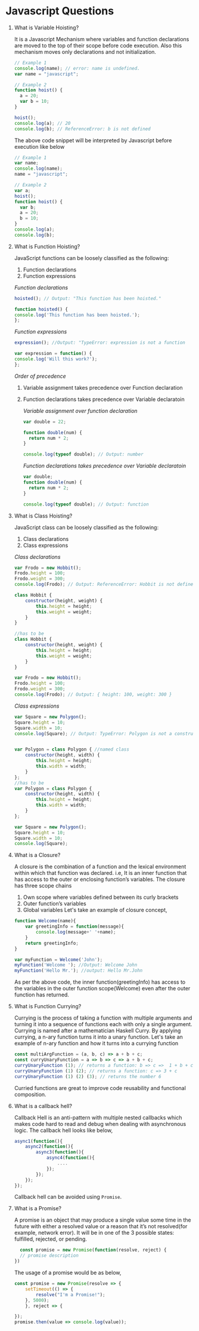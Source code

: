 # Javascript Questions

1. What is Variable Hoisting?

   It is a Javascript Mechanism where variables and function declarations are moved to the top of their scope before code execution. Also this mechanism moves only declarations and not initialization.

   ```js
   // Example 1
   console.log(name); // error: name is undefined.
   var name = "javascript";

   // Example 2
   function hoist() {
     a = 20;
     var b = 10;
   }

   hoist();
   console.log(a); // 20
   console.log(b); // ReferenceError: b is not defined
   ```

   The above code snippet will be interpreted by Javascript before execution like below

   ```js
   // Example 1
   var name;
   console.log(name);
   name = "javascript";

   // Example 2
   var a;
   hoist();
   function hoist() {
     var b;
     a = 20;
     b = 10;
   }
   console.log(a);
   console.log(b);
   ```

2. What is Function Hoisting?

    JavaScript functions can be loosely classified as the following:

    1. Function declarations
    2. Function expressions

    _Function declarations_

    ```js
    hoisted(); // Output: "This function has been hoisted."

    function hoisted() {
    console.log('This function has been hoisted.');
    };
    ```

    _Function expressions_

    ```js
    expression(); //Output: "TypeError: expression is not a function

    var expression = function() {
    console.log('Will this work?');
    };
    ```

   *Order of precedence*

   1. Variable assignment takes precedence over Function declaration
   2. Function declarations takes precedence over Variable declaratoin

      _Variable assignment over function declaration_

      ```js
      var double = 22;

      function double(num) {
        return num * 2;
      }

      console.log(typeof double); // Output: number
      ```

      _Function declarations takes precedence over Variable declaratoin_

      ```js
      var double;
      function double(num) {
        return num * 2;
      }

      console.log(typeof double); // Output: function
      ```

3. What is Class Hoisting?

    JavaScript class can be loosely classified as the following:

    1. Class declarations
    2. Class expressions

    _Class declarations_

    ```js
    var Frodo = new Hobbit();
    Frodo.height = 100;
    Frodo.weight = 300;
    console.log(Frodo); // Output: ReferenceError: Hobbit is not defined

    class Hobbit {
        constructor(height, weight) {
            this.height = height;
            this.weight = weight;
        }
    }

    //has to be
    class Hobbit {
        constructor(height, weight) {
            this.height = height;
            this.weight = weight;
        }
    }

    var Frodo = new Hobbit();
    Frodo.height = 100;
    Frodo.weight = 300;
    console.log(Frodo); // Output: { height: 100, weight: 300 }
    ```

    _Class expressions_

    ```js
    var Square = new Polygon();
    Square.height = 10;
    Square.width = 10;
    console.log(Square); // Output: TypeError: Polygon is not a constructor


    var Polygon = class Polygon { //named class
        constructor(height, width) {
            this.height = height;
            this.width = width;
        }
    };
    //has to be
    var Polygon = class Polygon {
        constructor(height, width) {
            this.height = height;
            this.width = width;
        }
    };

    var Square = new Polygon();
    Square.height = 10;
    Square.width = 10;
    console.log(Square);
    ```

4. What is a Closure?

    A closure is the combination of a function and the lexical environment within which that function was declared. i.e, It is an inner function that has access to the outer or enclosing function’s variables. The closure has three scope chains

    1. Own scope where variables defined between its curly brackets
    2. Outer function’s variables
    3. Global variables Let's take an example of closure concept,

    ```js
    function Welcome(name){
        var greetingInfo = function(message){
            console.log(message+' '+name);
        }
        return greetingInfo;
    }

    var myFunction = Welcome('John');
    myFunction('Welcome '); //Output: Welcome John
    myFunction('Hello Mr.'); //output: Hello Mr.John
    ```
    As per the above code, the inner function(greetingInfo) has access to the variables in the outer function scope(Welcome) even after the outer function has returned.

5. What is Function Currying?

    Currying is the process of taking a function with multiple arguments and turning it into a sequence of functions each with only a single argument. Currying is named after a mathematician Haskell Curry. By applying currying, a n-ary function turns it into a unary function. Let's take an example of n-ary function and how it turns into a currying function

    ```js
    const multiArgFunction = (a, b, c) => a + b + c;
    const curryUnaryFunction = a => b => c => a + b + c;
    curryUnaryFunction (1); // returns a function: b => c =>  1 + b + c
    curryUnaryFunction (1) (2); // returns a function: c => 3 + c
    curryUnaryFunction (1) (2) (3); // returns the number 6
    ```
    Curried functions are great to improve code reusability and functional composition.

6. What is a callback hell?

    Callback Hell is an anti-pattern with multiple nested callbacks which makes code hard to read and debug when dealing with asynchronous logic. The callback hell looks like below,

    ```js
    async1(function(){
        async2(function(){
            async3(function(){
                async4(function(){
                    ....
                });
            });
        });
    });
    ```
    Callback hell can be avoided using `Promise`.

7. What is a Promise?

    A promise is an object that may produce a single value some time in the future with either a resolved value or a reason that it’s not resolved(for example, network error). It will be in one of the 3 possible states: fulfilled, rejected, or pending.

    ```js
      const promise = new Promise(function(resolve, reject) {
      // promise description
    })
    ```

    The usage of a promise would be as below,

    ```js
    const promise = new Promise(resolve => {
        setTimeout(() => {
            resolve("I'm a Promise!");
        }, 5000);
        }, reject => {

    });
    promise.then(value => console.log(value));
    ```